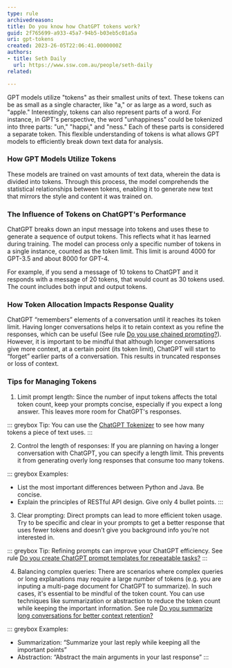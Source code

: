 ```yaml
---
type: rule
archivedreason:
title: Do you know how ChatGPT tokens work?
guid: 2f765699-a933-45a7-94b5-b03eb5c01a5a
uri: gpt-tokens
created: 2023-26-05T22:06:41.0000000Z
authors:
- title: Seth Daily
  url: https://www.ssw.com.au/people/seth-daily
related:

---
```


GPT models utilize "tokens" as their smallest units of text. These tokens can be as small as a single character, like "a," or as large as a word, such as "apple." Interestingly, tokens can also represent parts of a word.
For instance, in GPT's perspective, the word "unhappiness" could be tokenized into three parts: "un," "happi," and "ness." Each of these parts is considered a separate token. This flexible understanding of tokens is what allows GPT models to efficiently break down text data for analysis.

<!--endintro-->

### How GPT Models Utilize Tokens

These models are trained on vast amounts of text data, wherein the data is divided into tokens. Through this process, the model comprehends the statistical relationships between tokens, enabling it to generate new text that mirrors the style and content it was trained on.

### The Influence of Tokens on ChatGPT's Performance

ChatGPT breaks down an input message into tokens and uses these to generate a sequence of output tokens. This reflects what it has learned during training. The model can process only a specific number of tokens in a single instance, counted as the token limit. This limit is around 4000 for GPT-3.5 and about 8000 for GPT-4.

For example, if you send a message of 10 tokens to ChatGPT and it responds with a message of 20 tokens, that would count as 30 tokens used. The count includes both input and output tokens.

### How Token Allocation Impacts Response Quality

ChatGPT “remembers” elements of a conversation until it reaches its token limit. Having longer conversations helps it to retain context as you refine the responses, which can be useful (See rule [Do you use chained prompting?](https://www.ssw.com.au/rules/chained-prompting/)). However, it is important to be mindful that although longer conversations give more context, at a certain point (its token limit), ChatGPT will start to “forget” earlier parts of a conversation. This results in truncated responses or loss of context.

### Tips for Managing Tokens

1.	Limit prompt length: Since the number of input tokens affects the total token count, keep your prompts concise, especially if you expect a long answer. This leaves more room for ChatGPT's responses.


::: greybox 
Tip: You can use the [ChatGPT Tokenizer](https://platform.openai.com/tokenizer) to see how many tokens a piece of text uses.
:::


2.	Control the length of responses: If you are planning on having a longer conversation with ChatGPT, you can specify a length limit. This prevents it from generating overly long responses that consume too many tokens.
 
 
::: greybox 
 Examples: 
 - List the most important differences between Python and Java. Be concise.
 - Explain the principles of RESTful API design. Give only 4 bullet points.
:::


3.	Clear prompting: Direct prompts can lead to more efficient token usage. Try to be specific and clear in your prompts to get a better response that uses fewer tokens and doesn’t give you background info you’re not interested in.


::: greybox 
Tip: Refining prompts can improve your ChatGPT efficiency. See rule [Do you create ChatGPT prompt templates for repeatable tasks?](https://www.ssw.com.au/rules/chatgpt-prompt-templates/)
:::


4.	Balancing complex queries: There are scenarios where complex queries or long explanations may require a large number of tokens (e.g. you are inputing a multi-page document for ChatGPT to summarize). In such cases, it's essential to be mindful of the token count. You can use techniques like summarization or abstraction to reduce the token count while keeping the important information. See rule [Do you summarize long conversations for better context retention?](https://www.ssw.com.au/rules/summarize-long-conversations/)


::: greybox 
Examples:
- Summarization: “Summarize your last reply while keeping all the important points”
- Abstraction: “Abstract the main arguments in your last response”
:::



